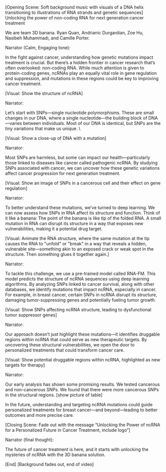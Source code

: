 [Opening Scene: Soft background music with visuals of a DNA helix transitioning to illustrations of RNA strands and genetic sequences] 
Unlocking the power of non-coding RNA for next generation cancer treatment

We are team 3D banana. Ryan Quan, Andrianic Durgardian, Zoe Hu, Nasibeh Muhammadi, and Camille Porter. 

Narrator (Calm, Engaging tone): 

In the fight against cancer, understanding how genetic mutations impact treatment is crucial. But there’s a hidden frontier in cancer research that’s often overlooked: non-coding RNA. While much attention is given to protein-coding genes, ncRNAs play an equally vital role in gene regulation and suppression, and mutations in these regions could be key to improving cancer treatment. 

[Visual: Show the structure of ncRNA] 

Narrator: 

Let’s start with SNPs—single nucleotide polymorphisms. These are small changes in our DNA, where a single nucleotide—the building block of DNA—varies between individuals. Most of our DNA is identical, but SNPs are the tiny variations that make us unique. \

[Visual: Show a close-up of DNA with a mutation] 

Narrator: 

Most SNPs are harmless, but some can impact our health—particularly those linked to diseases like cancer called pathogenic ncRNA. By studying SNPs associated with cancer, we can uncover how these genetic variations affect cancer progression for next generation treatment. 

[Visual: Show an image of SNPs in a cancerous cell and their effect on gene regulation] 

Narrator: 

To better understand these mutations, we’ve turned to deep learning. We can now assess how SNPs in RNA affect its structure and function. Think of it like a banana: The point of the banana is like tip of the folded RNA.  A small mutation in RNA can disrupt its structure in a way that exposes new vulnerabilities, making it a potential drug target.

[Visual: Animate the RNA structure, where the same mutation at the tip causes the RNA to "unfold" or "break" in a way that reveals a hidden, vulnerable site—something akin to an exposed crack or weak spot in the structure. Then something glues it together again.] 

Narrator: 

To tackle this challenge, we use a pre-trained model called RNA-FM. This model predicts the structure of ncRNA sequences using deep learning algorithms. By analyzing SNPs linked to cancer survival, along with other databases, we identify mutations that impact ncRNA, especially in cancer. For example, in breast cancer, certain SNPs in ncRNA disrupt its structure, damaging tumor-suppressing genes and potentially fueling tumor growth. 

[Visual: Show SNPs affecting ncRNA structure, leading to dysfunctional tumor suppressor genes] 

Narrator: 

Our approach doesn’t just highlight these mutations—it identifies druggable regions within ncRNA that could serve as new therapeutic targets. By uncovering these structural vulnerabilities, we open the door to personalized treatments that could transform cancer care. 

[Visual: Show potential druggable regions within ncRNA, highlighted as new targets for therapy] 

Narrator: 

Our early analysis has shown some promising results. We tested cancerous and non-cancerous SNPs. We found that there were more cancerous SNPs in the structural regions. 
[show picture of table] 

In the future, understanding and targeting ncRNA mutations could guide personalized treatments for breast cancer—and beyond—leading to better outcomes and more precise care. 

[Closing Scene: Fade out with the message “Unlocking the Power of ncRNA for a Personalized Future in Cancer Treatment, include logo”] 

Narrator (final thought): 

The future of cancer treatment is here, and it starts with unlocking the mysteries of ncRNA with the 3D banana solution. 

[End] 
[Background fades out, end of video]

